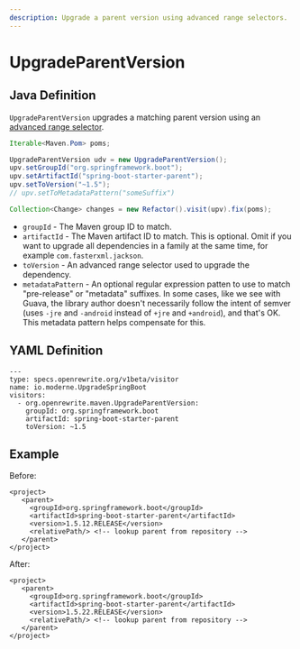 ```yaml
---
description: Upgrade a parent version using advanced range selectors.
---
```


# UpgradeParentVersion

## Java Definition

`UpgradeParentVersion` upgrades a matching parent version using an [advanced range selector](./#advanced-range-selectors).

```java
Iterable<Maven.Pom> poms;

UpgradeParentVersion udv = new UpgradeParentVersion();
upv.setGroupId("org.springframework.boot");
upv.setArtifactId("spring-boot-starter-parent");
upv.setToVersion("~1.5");
// upv.setToMetadataPattern("someSuffix")

Collection<Change> changes = new Refactor().visit(upv).fix(poms);
```

* `groupId` - The Maven group ID to match.
* `artifactId` - The Maven artifact ID to match. This is optional. Omit if you want to upgrade all dependencies in a family at the same time, for example `com.fasterxml.jackson`.
* `toVersion` - An advanced range selector used to upgrade the dependency.
* `metadataPattern` - An optional regular expression patten to use to match "pre-release" or "metadata" suffixes. In some cases, like we see with Guava, the library author doesn't necessarily follow the intent of semver \(uses `-jre` and `-android` instead of `+jre` and `+android`\), and that's OK. This metadata pattern helps compensate for this. 

## YAML Definition

```text
---
type: specs.openrewrite.org/v1beta/visitor
name: io.moderne.UpgradeSpringBoot
visitors:
  - org.openrewrite.maven.UpgradeParentVersion:
    groupId: org.springframework.boot
    artifactId: spring-boot-starter-parent
    toVersion: ~1.5
```

## Example

Before:

```markup
<project>
   <parent>
     <groupId>org.springframework.boot</groupId>
     <artifactId>spring-boot-starter-parent</artifactId>
     <version>1.5.12.RELEASE</version>
     <relativePath/> <!-- lookup parent from repository -->
   </parent>
</project>
```

After:

```markup
<project>
   <parent>
     <groupId>org.springframework.boot</groupId>
     <artifactId>spring-boot-starter-parent</artifactId>
     <version>1.5.22.RELEASE</version>
     <relativePath/> <!-- lookup parent from repository -->
   </parent>
</project>
```

